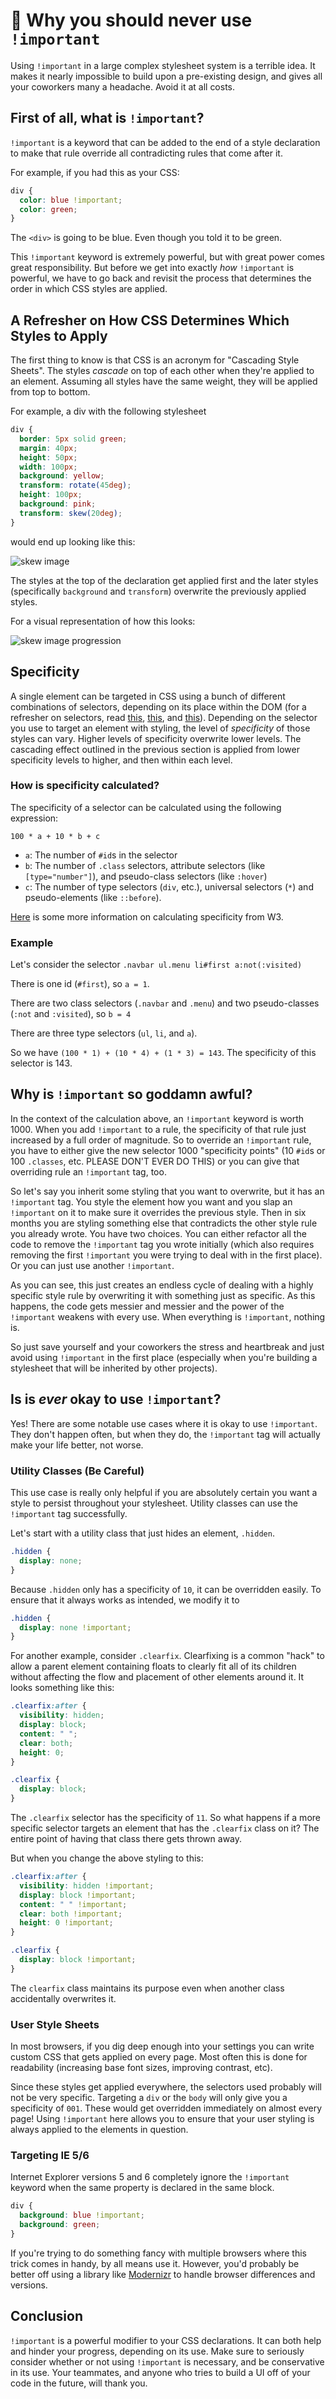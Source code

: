 # :no_good: Why you should never use `!important`

Using `!important` in a large complex stylesheet system is a terrible idea. It makes it nearly impossible to build upon a pre-existing design, and gives all your coworkers many a headache. Avoid it at all costs.

## First of all, what is `!important`?

`!important` is a keyword that can be added to the end of a style declaration to make that rule override all contradicting rules that come after it.

For example, if you had this as your CSS:

```css
div {
  color: blue !important;
  color: green;
}
```

The `<div>` is going to be blue. Even though you told it to be green.

This `!important` keyword is extremely powerful, but with great power comes great responsibility. But before we get into exactly _how_ `!important` is powerful, we have to go back and revisit the process that determines the order in which CSS styles are applied.

## A Refresher on How CSS Determines Which Styles to Apply

The first thing to know is that CSS is an acronym for "Cascading Style Sheets". The styles _cascade_ on top of each other when they're applied to an element. Assuming all styles have the same weight, they will be applied from top to bottom.

For example, a div with the following stylesheet

```css
div {
  border: 5px solid green;
  margin: 40px;
  height: 50px;
  width: 100px;
  background: yellow;
  transform: rotate(45deg);
  height: 100px;
  background: pink;
  transform: skew(20deg);
}
```

would end up looking like this:

![skew image](../images/skew-image.png)

The styles at the top of the declaration get applied first and the later styles (specifically `background` and `transform`) overwrite the previously applied styles.

For a visual representation of how this looks:

![skew image progression](../images/skew-image-progression.gif)

## Specificity

A single element can be targeted in CSS using a bunch of different combinations of selectors, depending on its place within the DOM (for a refresher on selectors, read [this](2016-05-19-a-crash-course-in-selectors.md), [this](2016-05-23-selectors-part-2-pseudo-classes.md), and [this](2016-06-07-selectors-part-3-sass.md)). Depending on the selector you use to target an element with styling, the level of *specificity* of those styles can vary. Higher levels of specificity overwrite lower levels. The cascading effect outlined in the previous section is applied from lower specificity levels to higher, and then within each level.

### How is specificity calculated?

The specificity of a selector can be calculated using the following expression:

`100 * a + 10 * b + c`

- `a`: The number of `#id`s in the selector
- `b`: The number of `.class` selectors, attribute selectors (like `[type="number"]`), and pseudo-class selectors (like `:hover`)
- `c`: The number of type selectors (`div`, etc.), universal selectors (`*`) and pseudo-elements (like `::before`).

[Here](https://www.w3.org/TR/CSS2/cascade.html#specificity) is some more information on calculating specificity from W3.

### Example

Let's consider the selector `.navbar ul.menu li#first a:not(:visited)`

There is one id (`#first`), so `a = 1`.

There are two class selectors (`.navbar` and `.menu`) and two pseudo-classes (`:not` and `:visited`), so `b = 4`

There are three type selectors (`ul`, `li`, and `a`).

So we have `(100 * 1) + (10 * 4) + (1 * 3) = 143`. The specificity of this selector is 143.

## Why is `!important` so goddamn awful?

In the context of the calculation above, an `!important` keyword is worth 1000. When you add `!important` to a rule, the specificity of that rule just increased by a full order of magnitude. So to override an `!important` rule, you have to either give the new selector 1000 "specificity points" (10 `#id`s or 100 `.classes`, etc. PLEASE DON'T EVER DO THIS) or you can give that overriding rule an `!important` tag, too.

So let's say you inherit some styling that you want to overwrite, but it has an `!important` tag. You style the element how you want and you slap an `!important` on it to make sure it overrides the previous style. Then in six months you are styling something else that contradicts the other style rule you already wrote. You have two choices. You can either refactor all the code to remove the `!important` tag you wrote initially (which also requires removing the first `!important` you were trying to deal with in the first place). Or you can just use another `!important`.

As you can see, this just creates an endless cycle of dealing with a highly specific style rule by overwriting it with something just as specific. As this happens, the code gets messier and messier and the power of the `!important` weakens with every use. When everything is `!important`, nothing is.

So just save yourself and your coworkers the stress and heartbreak and just avoid using `!important` in the first place (especially when you're building a stylesheet that will be inherited by other projects).

## Is is _ever_ okay to use `!important`?

Yes! There are some notable use cases where it is okay to use `!important`. They don't happen often, but when they do, the `!important` tag will actually make your life better, not worse.

### Utility Classes (Be Careful)

This use case is really only helpful if you are absolutely certain you want a style to persist throughout your stylesheet. Utility classes can use the `!important` tag successfully.

Let's start with a utility class that just hides an element, `.hidden`.

```css
.hidden {
  display: none;
}
```

Because `.hidden` only has a specificity of `10`, it can be overridden easily. To ensure that it always works as intended, we modify it to

```css
.hidden {
  display: none !important;
}
```

For another example, consider `.clearfix`. Clearfixing is a common "hack" to allow a parent element containing floats to clearly fit all of its children without affecting the flow and placement of other elements around it. It looks something like this:

```css
.clearfix:after {
  visibility: hidden;
  display: block;
  content: " ";
  clear: both;
  height: 0;
}

.clearfix {
  display: block;
}
```

The `.clearfix` selector has the specificity of `11`. So what happens if a more specific selector targets an element that has the `.clearfix` class on it? The entire point of having that class there gets thrown away.

But when you change the above styling to this:

```css
.clearfix:after {
  visibility: hidden !important;
  display: block !important;
  content: " " !important;
  clear: both !important;
  height: 0 !important;
}

.clearfix {
  display: block !important;
}
```

The `clearfix` class maintains its purpose even when another class accidentally overwrites it.

### User Style Sheets

In most browsers, if you dig deep enough into your settings you can write custom CSS that gets applied on every page. Most often this is done for readability (increasing base font sizes, improving contrast, etc).

Since these styles get applied everywhere, the selectors used probably will not be very specific. Targeting a `div` or the `body` will only give you a specificity of `001`. These would get overridden immediately on almost every page! Using `!important` here allows you to ensure that your user styling is always applied to the elements in question.

### Targeting IE 5/6

Internet Explorer versions 5 and 6 completely ignore the `!important` keyword when the same property is declared in the same block.

```css
div {
  background: blue !important;
  background: green;
}
```

If you're trying to do something fancy with multiple browsers where this trick comes in handy, by all means use it. However, you'd probably be better off using a library like [Modernizr](https://modernizr.com/) to handle browser differences and versions.

## Conclusion

`!important` is a powerful modifier to your CSS declarations. It can both help and hinder your progress, depending on its use. Make sure to seriously consider whether or not using `!important` is necessary, and be conservative in its use. Your teammates, and anyone who tries to build a UI off of your code in the future, will thank you.
